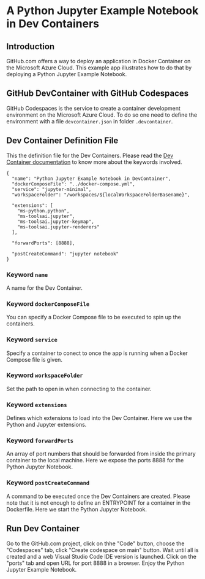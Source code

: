 # A Python Jupyter Example Notebook in Dev Containers

## Introduction

GitHub.com offers a way to deploy an application in Docker Container on the Microsoft Azure Cloud.
This example app illustrates how to do that by deploying a Python Jupyter Example Notebook.

## GitHub DevContainer with GitHub Codespaces

GitHub Codespaces is the service to create a container development environment on the Microsoft Azure Cloud.
To do so one need to define the environment with a file `devcontainer.json` in folder `.devcontainer`.

## Dev Container Definition File

This the definition file for the Dev Containers.
Please read the [Dev Container documentation](https://containers.dev/implementors/json_reference/) to know more about the keywords involved.

```
{
  "name": "Python Jupyter Example Notebook in DevContainer",
  "dockerComposeFile": "../docker-compose.yml",
  "service": "jupyter-minimal",
  "workspaceFolder": "/workspaces/${localWorkspaceFolderBasename}",

  "extensions": [
    "ms-python.python",
    "ms-toolsai.jupyter",
    "ms-toolsai.jupyter-keymap",
    "ms-toolsai.jupyter-renderers"
  ],

  "forwardPorts": [8888],
  
  "postCreateCommand": "jupyter notebook"
}
```

### Keyword `name`

A name for the Dev Container.

### Keyword `dockerComposeFile`

You can specify a Docker Compose file to be executed to spin up the containers.

### Keyword `service`

Specify a container to conect to once the app is running when a Docker Compose file is given.

### Keyword `workspaceFolder`

Set the path to open in when connecting to the container.

### Keyword `extensions`

Defines which extensions to load into the Dev Container.
Here we use the Python and Jupyter extensions.

### Keyword `forwardPorts`

An array of port numbers that should be forwarded from inside the primary container to the local machine.
Here we expose the ports 8888 for the Python Jupyter Notebook.

### Keyword `postCreateCommand`

A command to be executed once the Dev Containers are created.
Please note that it is not enough to define an ENTRYPOINT for a container in the Dockerfile.
Here we start the Python Jupyter Notebook.

## Run Dev Container

Go to the GitHub.com project, click on thhe "Code" button, choose the "Codespaces" tab, click "Create codespace on main" button.
Wait until all is created and a web Visual Studio Code IDE version is launched.
Click on the "ports" tab and open URL for port 8888 in a browser.
Enjoy the Python Jupyter Example Notebook.
